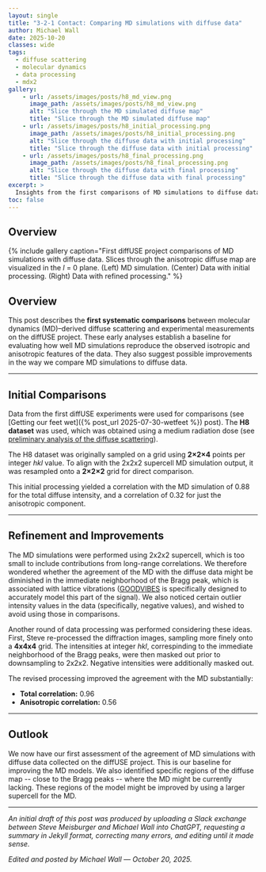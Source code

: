 ```yaml
---
layout: single
title: "3-2-1 Contact: Comparing MD simulations with diffuse data"
author: Michael Wall
date: 2025-10-20
classes: wide
tags:
  - diffuse scattering
  - molecular dynamics
  - data processing
  - mdx2
gallery:
    - url: /assets/images/posts/h8_md_view.png
      image_path: /assets/images/posts/h8_md_view.png
      alt: "Slice through the MD simulated diffuse map"
      title: "Slice through the MD simulated diffuse map"
    - url: /assets/images/posts/h8_initial_processing.png
      image_path: /assets/images/posts/h8_initial_processing.png
      alt: "Slice through the diffuse data with initial processing"
      title: "Slice through the diffuse data with initial processing"
    - url: /assets/images/posts/h8_final_processing.png
      image_path: /assets/images/posts/h8_final_processing.png
      alt: "Slice through the diffuse data with final processing"
      title: "Slice through the diffuse data with final processing"
excerpt: >
  Insights from the first comparisons of MD simulations to diffuse data
toc: false
---
```


## Overview

{% include gallery caption="First diffUSE project comparisons of MD simulations with diffuse data. Slices through the anisotropic diffuse map are visualized in the *l* = 0 plane. (Left) MD simulation. (Center) Data with initial processing. (Right) Data with refined processing." %}

## Overview

This post describes the **first systematic comparisons** between molecular dynamics (MD)–derived diffuse scattering and experimental measurements on the diffUSE project. 
These early analyses establish a baseline for evaluating how well MD simulations reproduce the observed isotropic and anisotropic features of the data. They also suggest possible improvements in the way we compare MD simulations to diffuse data.


---

## Initial Comparisons

Data from the first diffUSE experiments were used for comparisons (see [Getting our feet wet]({% post_url 2025-07-30-wetfeet %}) post). The **H8 dataset** was used, which was obtained using a medium radiation dose (see [preliminary analysis of the diffuse scattering](https://diffuse.science/logbook/analysis/20250624-als831-macrodomain-analysis/)).

The H8 dataset was originally sampled on a grid using **2×2×4** points per integer *hkl* value.  To align with the 2x2x2 supercell MD simulation output, it was resampled onto a **2×2×2** grid for direct comparison.  

This initial processing yielded a correlation with the MD simulation of 0.88 for the total diffuse intensity, and a correlation of 0.32 for just the anisotropic component.  

---

## Refinement and Improvements

The MD simulations were performed using 2x2x2 supercell, which is too small to include contributions from long-range correlations. We therefore wondered whether the agreement of the MD with the diffuse data might be diminished in the immediate neighborhood of the Bragg peak, which is associated with lattice vibrations ([GOODVIBES](https://doi.org/10.1038/s41467-023-36734-3) is specifically designed to accurately model this part of the signal). We also noticed certain outlier intensity values in the data (specifically, negative values), and wished to avoid using those in comparisons.

Another round of data processing was performed considering these ideas. First, Steve re-processed the diffraction images, sampling more finely onto a **4x4x4** grid. The intensities at integer *hkl*, correspinding to the immediate neighborhood of the Bragg peaks, were then masked out prior to downsampling to 2x2x2. Negative intensities were additionally masked out.

The revised processing improved the agreement with the MD substantially:

- **Total correlation:** 0.96  
- **Anisotropic correlation:** 0.56  

---

## Outlook

We now have our first assessment of the agreement of MD simulations with diffuse data collected on the diffUSE project. This is our baseline for improving the MD models. We also identified specific regions of the diffuse map -- close to the Bragg peaks -- where the MD might be currently lacking. These regions of the model might be improved by using a larger supercell for the MD. 

---

*An initial draft of this post was produced by uploading a Slack exchange between Steve Meisburger and Michael Wall into ChatGPT, requesting a summary in Jekyll format, correcting many errors, and editing until it made sense.*

*Edited and posted by Michael Wall — October 20, 2025.*
